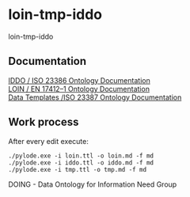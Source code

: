 # loin-tmp-iddo
loin-tmp-iddo  
## Documentation

[IDDO / ISO 23386 Ontology Documentation](iddo.md)   
[LOIN / EN 17412–1 Ontology Documentation](loin.md)   
[Data Templates /ISO 23387 Ontology Documentation](tmp.md)   

## Work process
After every edit execute:
```
./pylode.exe -i loin.ttl -o loin.md -f md
./pylode.exe -i iddo.ttl -o iddo.md -f md
./pylode.exe -i tmp.ttl -o tmp.md -f md
```
DOING - Data Ontology  for Information Need Group  

 
